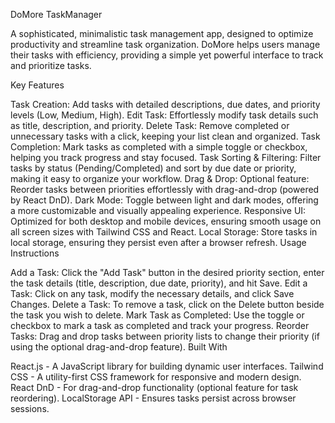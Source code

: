 DoMore TaskManager

A sophisticated, minimalistic task management app, designed to optimize productivity and streamline task organization. DoMore helps users manage their tasks with efficiency, providing a simple yet powerful interface to track and prioritize tasks.

Key Features

Task Creation:
Add tasks with detailed descriptions, due dates, and priority levels (Low, Medium, High).
Edit Task:
Effortlessly modify task details such as title, description, and priority.
Delete Task:
Remove completed or unnecessary tasks with a click, keeping your list clean and organized.
Task Completion:
Mark tasks as completed with a simple toggle or checkbox, helping you track progress and stay focused.
Task Sorting & Filtering:
Filter tasks by status (Pending/Completed) and sort by due date or priority, making it easy to organize your workflow.
Drag & Drop:
Optional feature: Reorder tasks between priorities effortlessly with drag-and-drop (powered by React DnD).
Dark Mode:
Toggle between light and dark modes, offering a more customizable and visually appealing experience.
Responsive UI:
Optimized for both desktop and mobile devices, ensuring smooth usage on all screen sizes with Tailwind CSS and React.
Local Storage:
Store tasks in local storage, ensuring they persist even after a browser refresh.
Usage Instructions

Add a Task:
Click the "Add Task" button in the desired priority section, enter the task details (title, description, due date, priority), and hit Save.
Edit a Task:
Click on any task, modify the necessary details, and click Save Changes.
Delete a Task:
To remove a task, click on the Delete button beside the task you wish to delete.
Mark Task as Completed:
Use the toggle or checkbox to mark a task as completed and track your progress.
Reorder Tasks:
Drag and drop tasks between priority lists to change their priority (if using the optional drag-and-drop feature).
Built With

React.js - A JavaScript library for building dynamic user interfaces.
Tailwind CSS - A utility-first CSS framework for responsive and modern design.
React DnD - For drag-and-drop functionality (optional feature for task reordering).
LocalStorage API - Ensures tasks persist across browser sessions.
